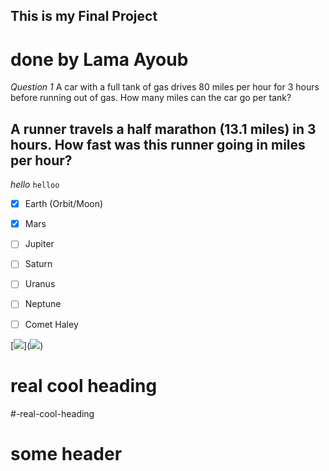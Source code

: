 ## This is my Final Project
# done by Lama Ayoub
*Question 1*
A car with a full tank of gas drives 80 miles per hour for 3 hours before running out of gas. How many miles can the car go per tank?
## A runner travels a half marathon (13.1 miles) in 3 hours. How fast was this runner going in miles per hour?


*hello*
```helloo```
- [x] Earth (Orbit/Moon) 

- [x] Mars 

- [ ] Jupiter 

- [ ] Saturn 

- [ ] Uranus 

- [ ] Neptune 

- [ ] Comet Haley

[<img src="img/myImage.png">]([<img src="img/myImage.png">](http://example.com/))

# real cool heading
#-real-cool-heading

<a name="custom_anchor_name"></a>
# some header
